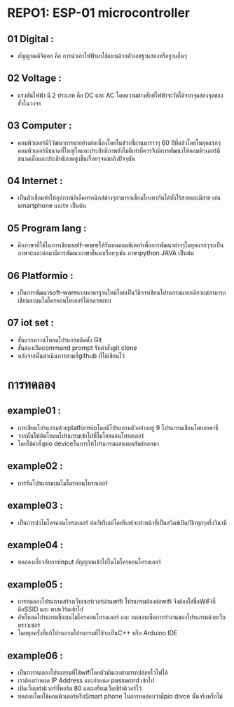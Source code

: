 # REPO1: ESP-01 microcontroller
 ## 01 Digital : 
  - สัญญาณดิจิตอล คือ การนำเอาไฟฟ้ามาใช้แทนด้วยตัวเลขฐานสองหรือฐานอื่นๆ
 ## 02 Voltage :
  - แรงดันไฟฟ้า มี 2 ประเภท คือ DC และ AC โดยความต่างศักย์ไฟฟ้าจะวัดได้จากจุดสองจุดของขั้วในวงจร
 ## 03 Computer :
  - คอมพิวเตอร์มีวิวัฒนาการมาอย่างต่อเนื่องโดยในช่วงที่ผ่านมาราวๆ 60 ปีที่แล้วโดยในยุคแรกๆคอมพิวเตอร์มีขนาดที่ใหญ่โตและประสิทธิภาพยังไม่ดีเท่าที่ควรจึงมีการพัฒนาให้คอมพิวเตอร์มีขนาดเล็กและประสิทธิภาพสูงขึ้นเรื่อยๆจนมาถึงปัจจุบัน
 ## 04 Internet :
  - เป็นตัวเชื่อมทำให้อุปกรณ์อิเล็คทรอนิกส์ต่างๆสามารถเชื่อมโยงหากันได้ทั้งไร้สายและมีสาย เช่น smartphone และtv เป็นต้น
 ## 05 Program lang :
  - คือภาษาที่ใช้ในการเขียนsolf-wareให้รันบนคอมพิเตอร์เพื่อการพัฒนาต่างๆในยุคแรกๆจะเป็นภาษาcและต่อมามีการพัฒนาภาษาขึ้นมาเรื่อยๆเช่น ภาษาpython JAVA เป็นต้น
 ## 06 Platformio :
  - เป็นการพัฒนาsoft-wareแบบมาตรฐานใหม่โดยเป็นวิธีการเขียนโปรแกรมแบบเดียวแต่สามารถเขียนลงบนไมโครคอนโทเลอร์ได้หลายแบบ 
 ## 07 iot set :
  - ขั้นแรกดาวน์โหลดโปรแกรมติดตั้ง Git
  - ขั้นสองเปิดcommand prompt รับคำสั่งgit clone
  - หลังจากนั้นดำเนินการตามที่github ที่ได้เขียนไว้
# การทดลอง
 ## example01 :
  - การเขียนโปรแกรมด้วยplatformioโดยมีโปรแกรมตัวอย่างอยู่ 9 โปรแกรมเขียนโดยภาษาซี
  - จากนั้นให้อัพโหลดโปรแกรมเข้าไปที่ไมโครคอนโทรลเลอร์
  - โดยใช้คำสั่งpio deviceในการให้โปรแกรมแสดงผลลัพธ์ออกมา 
 ## example02 :
  - การรันโปรแกรมบนไมโครคอนโทรลเลอร์
 ## example03 : 
  - เป็นการนำไมโครคอนโทรลเลอร์ ต่อกับรีเลย์โดยรีเลย์จะทำหน้าที่เป็นสวิตข์เปิด/ปิกทุกๆครึ่งวินาที
 ## example04 :
  - ทดลองเกี่ยวกับการinput สัญญาณเข้าไปในไมโครคอนโทรลเลอร์
 ## example05 :
  - การทดลองโปรแกรมสร้างเว็บเซอร์เวอร์ผ่านwifi โปรแกรมต้องต่อwifi จึงต้องใส่ชื่อWiFiก็คือSSID และ พาสเวิร์ดเข้าไป
  - อัพโหลดโปรแกรมขึ้นบนไมโครคอนโทรลเลอร์ และ ทดสอบเช็คการทำงานของโปรแกรมด้วยเว็บบราวเซอร์
  - โดยทุกครั้งที่แก้โปรแกรมโปรแกรมที่ใช้จะเป็นC++ หรือ Arduino IDE
 ## example06 :
  - เป็นการทดลองโปรแกรมที่ใช้wifiโดยตัวมันเองสามารถปล่อยไวไฟได้
  - เราต้องกำหนด IP Address และกำหนด password เข้าไป
  - เปิดเว็บเชร์ฟเวอร์ที่พอร์ต 80 และเตรียมเว็บเชิร์ฟเวอร์ไว้
  - ทดสอบโดยใช้คอมพิวเตอร์หรือSmart phone ในการทดสอบว่ามี่pio divce นั้นจริงหรือไม่
  
 
